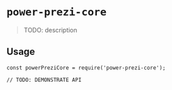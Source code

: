 # `power-prezi-core`

> TODO: description

## Usage

```
const powerPreziCore = require('power-prezi-core');

// TODO: DEMONSTRATE API
```
